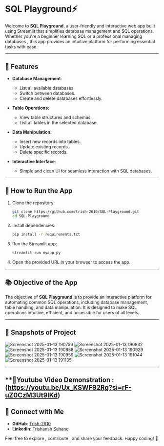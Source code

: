 # **SQL Playground⚡**  

Welcome to **SQL Playground**, a user-friendly and interactive web app built using Streamlit that simplifies database management and SQL operations. Whether you're a beginner learning SQL or a professional managing databases , this app provides an intuitive platform for performing essential tasks with ease.  

---

## **🚀 Features**  
- **Database Management**:  
  - List all available databases.  
  - Switch between databases.  
  - Create and delete databases effortlessly.  

- **Table Operations**:  
  - View table structures and schemas.  
  - List all tables in the selected database.  

- **Data Manipulation**:  
  - Insert new records into tables.  
  - Update existing records.  
  - Delete specific records.  

- **Interactive Interface**:  
  - Simple and clean UI for seamless interaction with SQL databases.  

---

## **🔧 How to Run the App**  
1. Clone the repository:  
   ```bash
   git clone https://github.com/trish-2610/SQL-Playground.git
   cd SQL-Playground
   ```

2. Install dependencies:  
   ```bash
   pip install -r requirements.txt
   ```

3. Run the Streamlit app:  
   ```bash
   streamlit run myapp.py
   ```

4. Open the provided URL in your browser to access the app.  

---

## **📚 Objective of the App**  
The objective of **SQL Playground** is to provide an interactive platform for automating common SQL operations, including database management, table handling, and data manipulation. It is designed to make SQL operations intuitive, efficient, and accessible for users of all levels.  

---

## **🎨 Snapshots of Project** 
![Screenshot 2025-01-13 190756](https://github.com/user-attachments/assets/6914e432-e0c3-4049-929c-bd428ba47e9b)
![Screenshot 2025-01-13 190832](https://github.com/user-attachments/assets/e6192675-896c-45b4-b601-3b46f1840cba)
![Screenshot 2025-01-13 190858](https://github.com/user-attachments/assets/5860e54e-18c5-49bf-a746-c0099eb021a5)
![Screenshot 2025-01-13 190929](https://github.com/user-attachments/assets/5f19211d-38cb-4cf6-a91e-02823908607d)
![Screenshot 2025-01-13 190959](https://github.com/user-attachments/assets/745b6356-5070-4835-b478-c90176684e03)
![Screenshot 2025-01-13 191044](https://github.com/user-attachments/assets/e1d2811f-8823-4f36-b448-8d614225887d)
![Screenshot 2025-01-13 191135](https://github.com/user-attachments/assets/668650ad-0918-4711-8ac7-1f3e6122d4a3)





---
## **🎥Youtube Video Demonstration : (https://youtu.be/Ux_KSWF92Rg?si=rF-uZ0CzM3Ut9IKd)

## **🙌 Connect with Me**  
- **GitHub**: [Trish-2610](https://github.com/trish-2610)  
- **LinkedIn**: [Trishansh Sahane](https://www.linkedin.com/in/trishansh-sahane2610)  

Feel free to explore , contribute , and share your feedback. Happy coding! 🎉  

